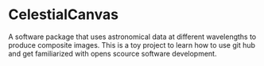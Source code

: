 # CelestialCanvas
A software package that uses astronomical data at different wavelengths to produce composite images.
This is a toy project to learn how to use git hub and get familiarized with opens scource software development.
